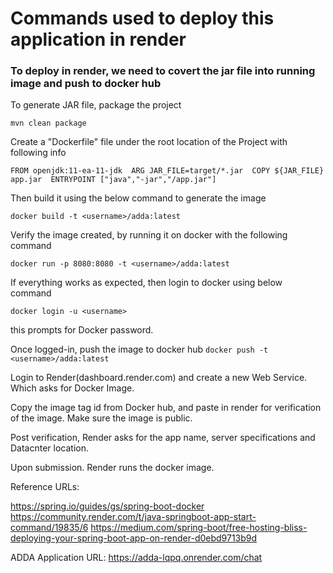 # Commands used to deploy this application in render

### To deploy in render, we need to covert the jar file into running image and push to docker hub

To generate JAR file, package the project

`mvn clean package`

Create a "Dockerfile" file under the root location of the Project with following info

`FROM openjdk:11-ea-11-jdk 
ARG JAR_FILE=target/*.jar 
COPY ${JAR_FILE} app.jar 
ENTRYPOINT ["java","-jar","/app.jar"]`

Then build it using the below command to generate the image

`docker build -t <username>/adda:latest`

Verify the image created, by running it on docker with the following command

`docker run -p 8080:8080 -t <username>/adda:latest`

If everything works as expected, then login to docker using below command

`docker login -u <username>`

this prompts for Docker password.

Once logged-in, push the image to docker hub
`docker push -t <username>/adda:latest`

Login to Render(dashboard.render.com) and create a new Web Service. Which asks for Docker Image.

Copy the image tag id from Docker hub, and paste in render for verification of the image. Make sure the image is public.

Post verification, Render asks for the app name, server specifications and Datacnter location. 

Upon submission. Render runs the docker image.

Reference URLs:

https://spring.io/guides/gs/spring-boot-docker
https://community.render.com/t/java-springboot-app-start-command/19835/6
https://medium.com/spring-boot/free-hosting-bliss-deploying-your-spring-boot-app-on-render-d0ebd9713b9d


ADDA Application URL: https://adda-lqpq.onrender.com/chat

